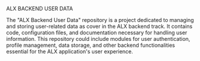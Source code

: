 ALX BACKEND USER DATA

The "ALX Backend User Data" repository is a project dedicated to managing and storing user-related data as cover in the ALX backend track. It contains code, configuration files, and documentation necessary for handling user information.
This repository could include modules for user authentication, profile management, data storage, and other backend functionalities essential for the ALX application's user experience.
